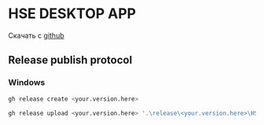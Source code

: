# HSE DESKTOP APP

Скачать c [github](https://github.com/Ax3l3rator/hse-app-desktop/releases/tag/1.0.2)

## Release publish protocol

### Windows

```bash
gh release create <your.version.here>
```

```bash
gh release upload <your.version.here> '.\release\<your.version.here>\HSE App Desktop_<your.version.here>_setup.exe'
```
